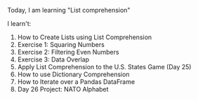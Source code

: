 Today, I am learning "List comprehension"

I learn't:

1. How to Create Lists using List Comprehension
2. Exercise 1: Squaring Numbers
3. Exercise 2: Filtering Even Numbers
4. Exercise 3: Data Overlap
5. Apply List Comprehension to the U.S. States Game (Day 25)
6. How to use Dictionary Comprehension
7. How to Iterate over a Pandas DataFrame
8. Day 26 Project: NATO Alphabet
